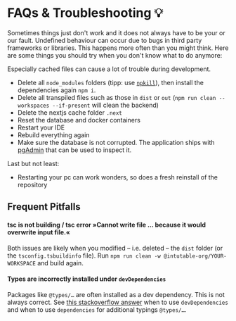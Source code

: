 # FAQs & Troubleshooting 💡

Sometimes things just don't work and it does not always have to be your or our fault. Undefined behaviour can occur due to bugs in third party frameworks or libraries. This happens more often than you might think. Here are some things you should try when you don't know what to do anymore:

Especially cached files can cause a lot of trouble during development.

- Delete all `node_modules` folders (tipp: use [`npkill`](https://www.npmjs.com/package/npkill)), then install the dependencies again `npm i`.
- Delete all transpiled files such as those in `dist` or `out` (`npm run clean --workspaces --if-present` will clean the backend)
- Delete the nextjs cache folder `.next`
- Reset the database and docker containers
- Restart your IDE
- Rebuild everything again
- Make sure the database is not corrupted. The application ships with [pgAdmin](https://www.pgadmin.org) that can be used to inspect it.

Last but not least: 

- Restarting your pc can work wonders, so does a fresh reinstall of the repository


## Frequent Pitfalls

#### tsc is not building / tsc error »Cannot write file … because it would overwrite input file.«

Both issues are likely when you modified – i.e. deleted – the `dist` folder (or the `tsconfig.tsbuildinfo` file). Run `npm run clean -w @intutable-org/YOUR-WORKSPACE` and build again.

#### Types are incorrectly installed under `devDependencies`

Packages like `@types/…` are often installed as a dev dependency. This is not always correct. See [this stackoverflow answer](https://stackoverflow.com/a/46011417/14101494) when to use `devDependencies` and when to use `dependencies` for additional typings `@types/…`.